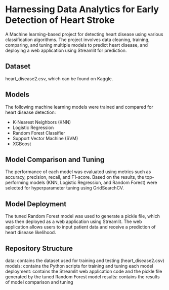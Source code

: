# Harnessing Data Analytics for Early Detection of Heart Stroke
A Machine learning-based project for detecting heart disease using various classification algorithms. The project involves data cleaning, training, comparing, and tuning multiple models to predict heart disease, and deploying a web application using Streamlit for prediction.

## Dataset
heart_disease2.csv, which can be found on Kaggle.

## Models
The following machine learning models were trained and compared for heart disease detection:

* K-Nearest Neighbors (KNN)
* Logistic Regression
* Random Forest Classifier
* Support Vector Machine (SVM)
* XGBoost

## Model Comparison and Tuning
The performance of each model was evaluated using metrics such as accuracy, precision, recall, and F1-score. Based on the results, the top-performing models (KNN, Logistic Regression, and Random Forest) were selected for hyperparameter tuning using GridSearchCV.

## Model Deployment
The tuned Random Forest model was used to generate a pickle file, which was then deployed as a web application using Streamlit. The web application allows users to input patient data and receive a prediction of heart disease likelihood.

## Repository Structure
data: contains the dataset used for training and testing (heart_disease2.csv)
models: contains the Python scripts for training and tuning each model
deployment: contains the Streamlit web application code and the pickle file generated by the tuned Random Forest model
results: contains the results of model comparison and tuning
